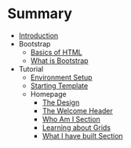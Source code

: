 # Summary

* [Introduction](README.md)
* Bootstrap
   * [Basics of HTML](bootstrap/basics_of_html.md)
   * [What is Bootstrap](bootstrap/what_is_bootstrap.md)
* Tutorial
   * [Environment Setup](tutorial/environment_setup.md)
   * [Starting Template](tutorial/starting_template.md)
   * Homepage
      * [The Design](tutorial/homepage_1_design.md)
      * [The Welcome Header](tutorial/homepage_2_header.md)
      * [Who Am I Section](tutorial/homepage_3_about_section.md)
      * [Learning about Grids](tutorial/homepage_4_bootstrap_grids.md)
      * [What I have built Section](tutorial/homepage_5_what_I_have_built_section.md)

